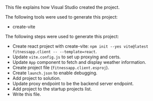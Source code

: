 This file explains how Visual Studio created the project.

The following tools were used to generate this project:
- create-vite

The following steps were used to generate this project:
- Create react project with create-vite: `npm init --yes vite@latest fitnessapp.client -- --template=react`.
- Update `vite.config.js` to set up proxying and certs.
- Update `App` component to fetch and display weather information.
- Create project file (`fitnessapp.client.esproj`).
- Create `launch.json` to enable debugging.
- Add project to solution.
- Update proxy endpoint to be the backend server endpoint.
- Add project to the startup projects list.
- Write this file.
